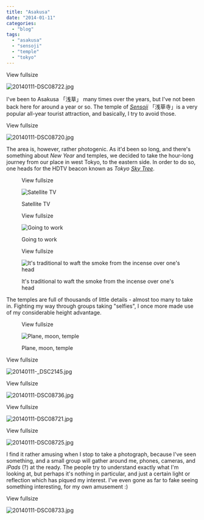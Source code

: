 ```yaml
---
title: "Asakusa"
date: "2014-01-11"
categories: 
  - "blog"
tags: 
  - "asakusa"
  - "sensoji"
  - "temple"
  - "tokyo"
---
```


View fullsize

![20140111-DSC08722.jpg](/assets/images/ef84d-20140111-dsc08722.jpg)

I've been to Asakusa 「浅草」 many times over the years, but I've not been back here for around a year or so. The temple of [_Sensoji_](http://www.martinirwinphotography.com/myblog/2013/01/21/sensoji) 「浅草寺」is a very popular all-year tourist attraction, and basically, I try to avoid those.

View fullsize

![20140111-DSC08720.jpg](/assets/images/d10c0-20140111-dsc08720.jpg)

The area is, however, rather photogenic. As it'd been so long, and there's something about _New Year_ and temples, we decided to take the hour-long journey from our place in west Tokyo, to the eastern side. In order to do so, one heads for the HDTV beacon known as _Tokyo_ [_Sky Tree_](http://www.martinirwinphotography.com/myblog/2013/9/24/goroawase).

<figure>

View fullsize

![Satellite TV](/assets/images/659f0-20140111-dsc08717.jpg)

<figcaption>



Satellite TV





</figcaption>



</figure>

<figure>

View fullsize

![Going to work](/assets/images/d06cc-20140111-_dsc2146.jpg)

<figcaption>



Going to work





</figcaption>



</figure>

<figure>

View fullsize

![It's traditional to waft the smoke from the incense over one's head](/assets/images/e9598-20140111-_dsc2149.jpg)

<figcaption>



It's traditional to waft the smoke from the incense over one's head





</figcaption>



</figure>

The temples are full of thousands of little details - almost too many to take in. Fighting my way through groups taking "selfies", I once more made use of my considerable height advantage.

<figure>

View fullsize

![Plane, moon, temple](/assets/images/9cdd6-20140111-dsc08723.jpg)

<figcaption>



Plane, moon, temple





</figcaption>



</figure>

View fullsize

![20140111-_DSC2145.jpg](/assets/images/6d204-20140111-_dsc2145.jpg)

View fullsize

![20140111-DSC08736.jpg](/assets/images/87c66-20140111-dsc08736.jpg)

View fullsize

![20140111-DSC08721.jpg](/assets/images/2a180-20140111-dsc08721.jpg)

View fullsize

![20140111-DSC08725.jpg](/assets/images/289c6-20140111-dsc08725.jpg)

I find it rather amusing when I stop to take a photograph, because I've seen something, and a small group will gather around me, phones, cameras, and _iPads_ (?) at the ready. The people try to understand exactly what I'm looking at, but perhaps it's nothing in particular, and just a certain light or reflection which has piqued my interest. I've even gone as far to fake seeing something interesting, for my own amusement :)

View fullsize

![20140111-DSC08733.jpg](/assets/images/172e6-20140111-dsc08733.jpg)
